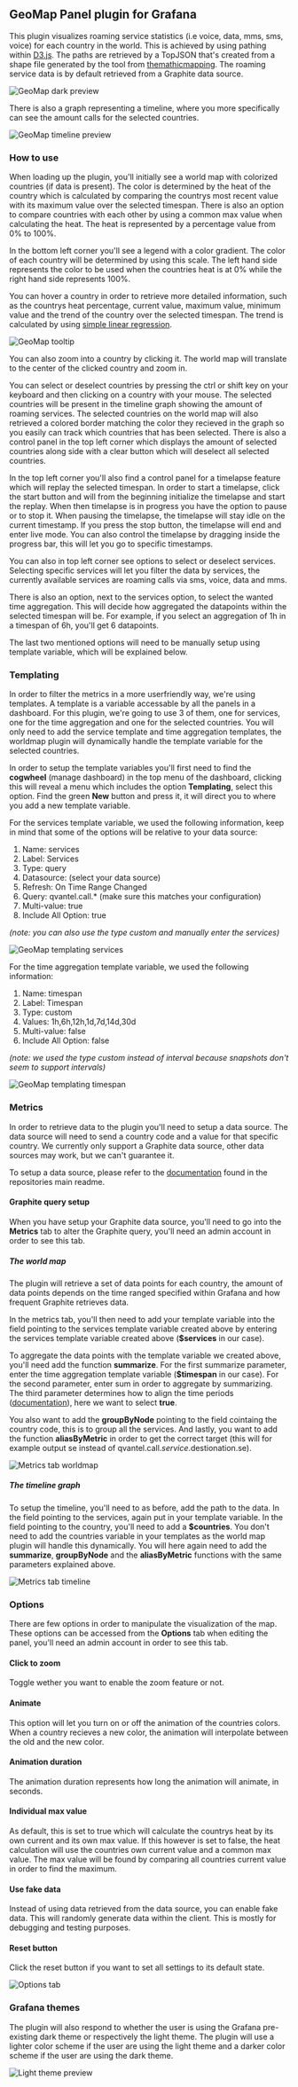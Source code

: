 ## GeoMap Panel plugin for Grafana

This plugin visualizes roaming service statistics (i.e voice, data, mms, sms, voice) for each country in the world. This is achieved by using pathing within [D3.js](https://d3js.org/). The paths are retrieved by a TopJSON that's created from a shape file generated by the tool from [themathicmapping](http://thematicmapping.org/downloads/world_borders.php). The roaming service data is by default retrieved from a Graphite data source.

![GeoMap dark preview](images/geomap_worldmap_dark.png)

There is also a graph representing a timeline, where you more specifically can see the amount calls for the selected countries.

![GeoMap timeline preview](images/geomap_timeline.png)

### How to use
When loading up the plugin, you'll initially see a world map with colorized countries (if data is present). The color is determined by the heat of the country which is calculated by comparing the countrys most recent value with its maximum value over the selected timespan. There is also an option to compare countries with each other by using a common max value when calculating the heat. The heat is represented by a percentage value from 0% to 100%.

In the bottom left corner you'll see a legend with a color gradient. The color of each country will be determined by using this scale. The left hand side represents the color to be used when the countries heat is at 0% while the right hand side represents 100%.

You can hover a country in order to retrieve more detailed information, such as the countrys heat percentage, current value, maximum value, minimum value and the trend of the country over the selected timespan. The trend is calculated by using [simple linear regression](https://en.wikipedia.org/wiki/Simple_linear_regression).

![GeoMap tooltip](images/geomap_worldmap_tooltip.png)

You can also zoom into a country by clicking it. The world map will translate to the center of the clicked country and zoom in.

You can select or deselect countries by pressing the ctrl or shift key on your keyboard and then clicking on a country with your mouse. The selected countries will be present in the timeline graph showing the amount of roaming services. The selected countries on the world map will also retrieved a colored border matching the color they recieved in the graph so you easily can track which countries that has been selected. There is also a control panel in the top left corner which displays the amount of selected countries along side with a clear button which will deselect all selected countries.

In the top left corner you'll also find a control panel for a timelapse feature which will replay the selected timespan. In order to start a timelapse, click the start button and will from the beginning initialize the timelapse and start the replay. When then timelapse is in progress you have the option to pause or to stop it. When pausing the timelapse, the timelapse will stay idle on the current timestamp. If you press the stop button, the timelapse will end and enter live mode. You can also control the timelapse by dragging inside the progress bar, this will let you go to specific timestamps. 

You can also in top left corner see options to select or deselect services. Selecting specific services will let you filter the data by services, the currently available services are roaming calls via sms, voice, data and mms.

There is also an option, next to the services option, to select the wanted time aggregation. This will decide how aggregated the datapoints within the selected timespan will be. For example, if you select an aggregation of 1h in a timespan of 6h, you'll get 6 datapoints.

The last two mentioned options will need to be manually setup using template variable, which will be explained below.

### Templating
In order to filter the metrics in a more userfriendly way, we're using templates. A template is a variable accessable by all the panels in a dashboard. For this plugin, we're going to use 3 of them, one for services, one for the time aggregation and one for the selected countries. You will only need to add the service template and time aggregation templates, the worldmap plugin will dynamically handle the template variable for the selected countries.

In order to setup the template variables you'll first need to find the **cogwheel** (manage dashboard) in the top menu of the dashboard, clicking this will reveal a menu which includes the option **Templating**, select this option. Find the green **New** button and press it, it will direct you to where you add a new template variable. 

For the services template variable, we used the following information, keep in mind that some of the options will be relative to your data source:
1. Name: services
2. Label: Services
3. Type: query
4. Datasource: (select your data source)
5. Refresh: On Time Range Changed
6. Query: qvantel.call.* (make sure this matches your configuration)
7. Multi-value: true
8. Include All Option: true

*(note: you can also use the type custom and manually enter the services)*

![GeoMap templating services](images/geomap_templating_services.png)

For the time aggregation template variable, we used the following information:
1. Name: timespan
2. Label: Timespan
3. Type: custom
4. Values: 1h,6h,12h,1d,7d,14d,30d
5. Multi-value: false
6. Include All Option: false

*(note: we used the type custom instead of interval because snapshots don't seem to support intervals)*

![GeoMap templating timespan](images/geomap_templating_timespan.png)

### Metrics
In order to retrieve data to the plugin you'll need to setup a data source. The data source will need to send a country code and a value for that specific country. We currently only support a Graphite data source, other data sources may work, but we can't guarantee it.

To setup a data source, please refer to the [documentation](https://github.com/flygare/QvantelFrontend#data-source-setup) found in the repositories main readme.

#### Graphite query setup
When you have setup your Graphite data source, you'll need to go into the **Metrics** tab to alter the Graphite query, you'll need an admin account in order to see this tab.

##### The world map
The plugin will retrieve a set of data points for each country, the amount of data points depends on the time ranged specified within Grafana and how frequent Graphite retrieves data. 

In the metrics tab, you'll then need to add your template variable into the field pointing to the services template variable created above by entering the services template variable created above (**$services** in our case). 

To aggregate the data points with the template variable we created above, you'll need add the function **summarize**. For the first summarize parameter, enter the time aggregation template variable (**$timespan** in our case). For the second parameter, enter sum in order to aggregate by summarizing. The third parameter determines how to align the time periods ([documentation](http://graphite.readthedocs.io/en/latest/functions.html#graphite.render.functions.summarize)), here we want to select **true**. 

You also want to add the **groupByNode** pointing to the field cointaing the country code, this is to group all the services. And lastly, you want to add the function **aliasByMetric** in order to get the correct target (this will for example output se instead of qvantel.call.*service*.destionation.se).

![Metrics tab worldmap](images/geomap_worldmap_metrics.png)

##### The timeline graph
To setup the timeline, you'll need to as before, add the path to the data. In the field pointing to the services, again put in your template variable. In the field pointing to the country, you'll need to add a **$countries**. You don't need to add the countries variable in your templates as the world map plugin will handle this dynamically. You will here again need to add the **summarize**, **groupByNode** and the **aliasByMetric** functions with the same parameters explained above.

![Metrics tab timeline](images/geomap_timeline_metrics.png)

### Options
There are few options in order to manipulate the visualization of the map. These options can be accessed from the **Options** tab when editing the panel, you'll need an admin account in order to see this tab.

#### Click to zoom
Toggle wether you want to enable the zoom feature or not.

#### Animate
This option will let you turn on or off the animation of the countries colors. When a country recieves a new color, the animation will interpolate between the old and the new color.

#### Animation duration
The animation duration represents how long the animation will animate, in seconds. 

#### Individual max value
As default, this is set to true which will calculate the countrys heat by its own current and its own max value. If this however is set to false, the heat calculation will use the countries own current value and a common max value. The max value will be found by comparing all countries current value in order to find the maximum.

#### Use fake data
Instead of using data retrieved from the data source, you can enable fake data. This will randomly generate data within the client. This is mostly for debugging and testing purposes.

#### Reset button
Click the reset button if you want to set all settings to its default state.

![Options tab](images/geomap_worldmap_options.png)

### Grafana themes
The plugin will also respond to whether the user is using the Grafana pre-existing dark theme or respectively the light theme. The plugin will use a lighter color scheme if the user are using the light theme and a darker color scheme if the user are using the dark theme.

![Light theme preview](images/geomap_worldmap_light.png)
